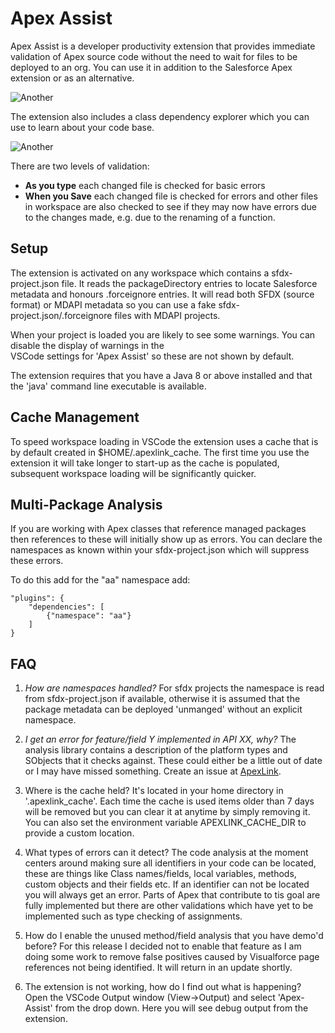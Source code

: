 
# Apex Assist

Apex Assist is a developer productivity extension that provides immediate validation of Apex source code without 
the need to wait for files to be deployed to an org. You can use it in addition to the Salesforce Apex
extension or as an alternative.

![Another](https://raw.githubusercontent.com/nawforce/media/main/apex-assist/MethodRename.gif)

The extension also includes a class dependency explorer which you can use to learn about your code base.

![Another](https://raw.githubusercontent.com/nawforce/media/main/apex-assist/DependencyExplorer.gif)

There are two levels of validation:
- **As you type** each changed file is checked for basic errors
- **When you Save** each changed file is checked for errors and other files in workspace are also checked to see if
they may now have errors due to the changes made, e.g. due to the renaming of a function.

## Setup

The extension is activated on any workspace which contains a sfdx-project.json file. It reads the 
packageDirectory entries to locate Salesforce metadata and honours .forceignore entries. It will read both
SFDX (source format) or MDAPI metadata so you can use a fake sfdx-project.json/.forceignore files with MDAPI projects.

When your project is loaded you are likely to see some warnings. You can disable the display of warnings in the  
VSCode settings for 'Apex Assist' so these are not shown by default. 

The extension requires that you have a Java 8 or above installed and that the 'java' command line executable is 
available.

## Cache Management

To speed workspace loading in VSCode the extension uses a cache that is by default created in $HOME/.apexlink_cache.
The first time you use the extension it will take longer to start-up as the cache is populated, 
subsequent workspace loading will be significantly quicker.  

## Multi-Package Analysis

If you are working with Apex classes that reference managed packages then references to these will initially show 
up as errors. You can declare the namespaces as known within your sfdx-project.json which will 
suppress these errors.

To do this add for the "aa" namespace add:

    "plugins": {
        "dependencies": [
            {"namespace": "aa"}
        ]
    }


## FAQ

1. *How are namespaces handled?*
For sfdx projects the namespace is read from sfdx-project.json if available, otherwise it is assumed that the package 
metadata can be deployed 'unmanged' without an explicit namespace.

2. *I get an error for feature/field Y implemented in API XX, why?*
The analysis library contains a description of the platform types and SObjects that it checks against. These could either be 
a little out of date or I may have missed something. Create an issue at [ApexLink](https://github.com/nawforce/ApexLink).

3. Where is the cache held?
It's located in your home directory in '.apexlink_cache'. Each time the cache is used items older than 7 days will be
removed but you can clear it at anytime by simply removing it. You can also set the environment variable 
APEXLINK_CACHE_DIR to provide a custom location.

4. What types of errors can it detect?
The code analysis at the moment centers around making sure all identifiers in your code can be located, these are 
things like Class names/fields, local variables, methods, custom objects and their fields etc. If an identifier can 
not be located you will always get an error. Parts of Apex that contribute to tis goal are fully implemented but there
are other validations which have yet to be implemented such as type checking of assignments. 

5. How do I enable the unused method/field analysis that you have demo'd before? 
For this release I decided not to enable that feature as I am doing some work to remove false positives caused by 
Visualforce page references not being identified. It will return in an update shortly.

6. The extension is not working, how do I find out what is happening?
Open the VSCode Output window (View->Output) and select 'Apex-Assist' from the drop down. Here you will see debug 
output from the extension.
